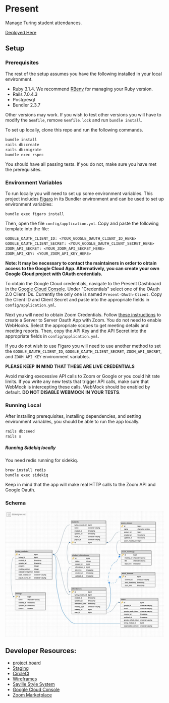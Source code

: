# Present

Manage Turing student attendances.

[Deployed Here](https://present.turing.edu/)

## Setup

### Prerequisites

The rest of the setup assumes you have the following installed in your local environment.

* Ruby 3.1.4. We recommend [RBenv](https://github.com/rbenv/rbenv) for managing your Ruby version.
* Rails 7.0.4.3
* Postgresql
* Bundler 2.3.7



Other versions may work. If you wish to test other versions you will have to modify the `Gemfile`, remove `Gemfile.lock` and run `bundle install`.


To set up locally, clone this repo and run the following commands.

```
bundle install
rails db:create
rails db:migrate
bundle exec rspec
```

You should have all passing tests. If you do not, make sure you have met the prerequisites.

### Environment Variables

To run locally you will need to set up some environment variables. This project includes [Figaro](https://github.com/laserlemon/figaro) in its Bundler environment and can be used to set up environment variables:

```
bundle exec figaro install
```

Then, open the file `config/application.yml`. Copy and paste the following template into the file:

```
GOOGLE_OAUTH_CLIENT_ID: <YOUR_GOOGLE_OAUTH_CLIENT_ID_HERE>
GOOGLE_OAUTH_CLIENT_SECRET: <YOUR_GOOGLE_OAUTH_CLIENT_SECRET_HERE>
ZOOM_API_SECRET: <YOUR_ZOOM_API_SECRET_HERE>
ZOOM_API_KEY: <YOUR_ZOOM_API_KEY_HERE>
```

**Note: It may be necessary to contact the maintainers in order to obtain access to the Google Cloud App. Alternatively, you can create your own Google Cloud project with OAuth credentials.**

To obtain the Google Cloud credentials, navigate to the Present Dashboard in the [Google Cloud Console](https://console.cloud.google.com/apis/dashboard?project=present-334418). Under "Credentials" select one of the OAuth 2.0 Client IDs. Currently the only one is named `Present-OAuth-Client`. Copy the Client ID and Client Secret and paste into the appropriate fields in `config/application.yml`.

Next you will need to obtain Zoom Credentials. Follow [these instructions](https://marketplace.zoom.us/docs/guides/build/server-to-server-oauth-app/#create-a-server-to-server-oauth-app) to create a Server to Server Oauth App with Zoom. You do not need to enable WebHooks. Select the appropriate scopes to get meeting details and meeting reports. Then, copy the API Key and the API Secret into the appropriate fields in `config/application.yml`.

If you do not wish to use Figaro you will need to use another method to set the `GOOGLE_OAUTH_CLIENT_ID`, `GOOGLE_OAUTH_CLIENT_SECRET`, `ZOOM_API_SECRET`, and `ZOOM_API_KEY` environment variables.

**PLEASE KEEP IN MIND THAT THESE ARE LIVE CREDENTIALS**

Avoid making execessive API calls to Zoom or Google or you could hit rate limits. If you write any new tests that trigger API calls, make sure that WebMock is intercepting these calls. WebMock should be enabled by default. **DO NOT DISABLE WEBMOCK IN YOUR TESTS**.

### Running Local

After installing prerequisites, installing dependencies, and setting environment variables, you should be able to run the app locally.

```
rails db:seed
rails s
```

##### Running Sidekiq locally

You need redis running for sidekiq.

```
brew install redis
bundle exec sidekiq
```

Keep in mind that the app will make real HTTP calls to the Zoom API and Google Oauth.

### Schema

![Schema](./doc/schema.jpg)


## Developer Resources:

* [project board]([https://github.com/turingschool/present/projects/1](https://www.notion.so/e2903cbd009d45329a9324d83cfb44ec?v=72ee4cad35ab44cab4b41c712e7b8dd0))
* [Staging]([https://turing-present-staging.herokuapp.com/](https://present-staging.turing.edu/))
* [CircleCI](https://app.circleci.com/pipelines/github/turingschool/present?filter=all)
* [Wireframes](https://miro.com/app/board/o9J_luclx_c=/)
* [Saville Style System](https://savile.turing.edu/)
* [Google Cloud Console](https://console.cloud.google.com/apis/dashboard?project=present-334418)
* [Zoom Marketplace](https://marketplace.zoom.us/)
